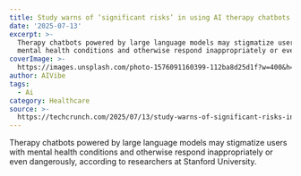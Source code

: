 ```yaml
---
title: Study warns of ‘significant risks’ in using AI therapy chatbots
date: '2025-07-13'
excerpt: >-
  Therapy chatbots powered by large language models may stigmatize users with
  mental health conditions and otherwise respond inappropriately or even dan...
coverImage: >-
  https://images.unsplash.com/photo-1576091160399-112ba8d25d1f?w=400&h=200&fit=crop&auto=format
author: AIVibe
tags:
  - Ai
category: Healthcare
source: >-
  https://techcrunch.com/2025/07/13/study-warns-of-significant-risks-in-using-ai-therapy-chatbots/
---
```

Therapy chatbots powered by large language models may stigmatize users with mental health conditions and otherwise respond inappropriately or even dangerously, according to researchers at Stanford University.
